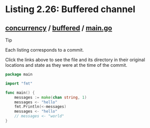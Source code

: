 # Listing 2.26: Buffered channel

## [concurrency](https://github.com/inancgumus/gobyexample/blob/287d1969c31fbc327064885fc24ead9de871aeea/concurrency) / [buffered](https://github.com/inancgumus/gobyexample/blob/287d1969c31fbc327064885fc24ead9de871aeea/concurrency/buffered) / [main.go](https://github.com/inancgumus/gobyexample/blob/287d1969c31fbc327064885fc24ead9de871aeea/concurrency/buffered/main.go)

> [!TIP]
> Each listing corresponds to a commit.
>
> Click the links above to see the file and its directory in their original locations and state as they were at the time of the commit.

```go
package main

import "fmt"

func main() {
	messages := make(chan string, 1)
	messages <- "hello"
	fmt.Println(<-messages)
	messages <- "hello"
	// messages <- "world"
}
```

